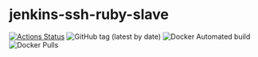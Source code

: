# jenkins-ssh-ruby-slave

[![Actions Status](https://github.com/luotaoruby/jenkins-ssh-ruby-slave/workflows/tests/badge.svg)](https://github.com/luotaoruby/jenkins-ssh-ruby-slave/actions)
![GitHub tag (latest by date)](https://img.shields.io/github/v/tag/luotaoruby/jenkins-ssh-ruby-slave)
![Docker Automated build](https://img.shields.io/docker/automated/luotaoruby/jenkins-ssh-ruby-slave)
![Docker Pulls](https://img.shields.io/docker/pulls/luotaoruby/jenkins-ssh-ruby-slave)
